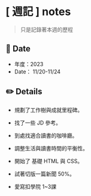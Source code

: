 # [ 週記 ] notes

> 只是記錄著本週的歷程

## :calendar: Date
* 年度：2023
* Date： 11/20-11/24

## :pencil2: Details
* 規劃了工作樹與成就里程碑。

* 找了一些 JD 參考。

* 到處找適合讀書的咖啡廳。

* 調整生活與讀書時間的平衡性。

* 開始了 基礎 HTML 與 CSS。

* 試著切版一篇新聞 50%。

* 愛寫扣學院 1~3課 


